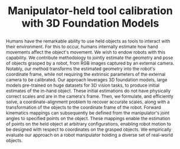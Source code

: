 ---
id:             2024-toolcal
title:          "Manipulator-held tool calibration with 3D Foundation Models"
authors:
    - WZhi
    - Haozhan Tang
    - Me
    - MJR
venue:          RA-L 2024
year:           "2024-10"
thumbnail:      assets/moreresearch/toolcal_ral/toolcal.png
links:
    paper:      https://arxiv.org/abs/2407.10331

layout: project
short_title: Manipulator-held tool calibration with 3D Foundation Models
abstract: "Humans have the remarkable ability to use held objects as tools to interact with their environment. For this to occur, humans internally estimate how hand movements affect the object's movement. We wish to endow robots with this capability. We contribute methodology to jointly estimate the geometry and pose of objects grasped by a robot, from RGB images captured by an external camera. Notably, our method transforms the estimated geometry into the robot's coordinate frame, while not requiring the extrinsic parameters of the external camera to be calibrated. Our approach leverages 3D foundation models, large models pre-trained on huge datasets for 3D vision tasks, to produce initial estimates of the in-hand object. These initial estimations do not have physically correct scales and are in the camera's frame. Then, we formulate, and efficiently solve, a coordinate-alignment problem to recover accurate scales, along with a transformation of the objects to the coordinate frame of the robot. Forward kinematics mappings can subsequently be defined from the manipulator's joint angles to specified points on the object. These mappings enable the estimation of points on the held object at arbitrary configurations, enabling robot motion to be designed with respect to coordinates on the grasped objects. We empirically evaluate our approach on a robot manipulator holding a diverse set of real-world objects."
---